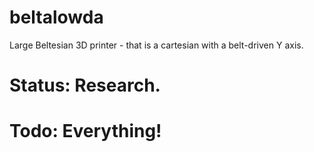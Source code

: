 # beltalowda
Large Beltesian 3D printer - that is a cartesian with a belt-driven Y axis.

# Status: Research.

# Todo: Everything!
